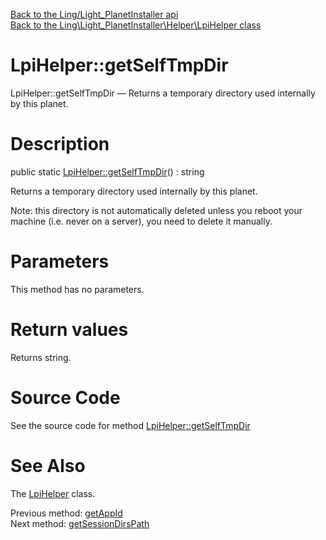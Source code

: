 [Back to the Ling/Light_PlanetInstaller api](https://github.com/lingtalfi/Light_PlanetInstaller/blob/master/doc/api/Ling/Light_PlanetInstaller.md)<br>
[Back to the Ling\Light_PlanetInstaller\Helper\LpiHelper class](https://github.com/lingtalfi/Light_PlanetInstaller/blob/master/doc/api/Ling/Light_PlanetInstaller/Helper/LpiHelper.md)


LpiHelper::getSelfTmpDir
================



LpiHelper::getSelfTmpDir — Returns a temporary directory used internally by this planet.




Description
================


public static [LpiHelper::getSelfTmpDir](https://github.com/lingtalfi/Light_PlanetInstaller/blob/master/doc/api/Ling/Light_PlanetInstaller/Helper/LpiHelper/getSelfTmpDir.md)() : string




Returns a temporary directory used internally by this planet.

Note: this directory is not automatically deleted unless you reboot your machine (i.e. never on a server), you need to delete it manually.




Parameters
================

This method has no parameters.


Return values
================

Returns string.








Source Code
===========
See the source code for method [LpiHelper::getSelfTmpDir](https://github.com/lingtalfi/Light_PlanetInstaller/blob/master/Helper/LpiHelper.php#L36-L39)


See Also
================

The [LpiHelper](https://github.com/lingtalfi/Light_PlanetInstaller/blob/master/doc/api/Ling/Light_PlanetInstaller/Helper/LpiHelper.md) class.

Previous method: [getAppId](https://github.com/lingtalfi/Light_PlanetInstaller/blob/master/doc/api/Ling/Light_PlanetInstaller/Helper/LpiHelper/getAppId.md)<br>Next method: [getSessionDirsPath](https://github.com/lingtalfi/Light_PlanetInstaller/blob/master/doc/api/Ling/Light_PlanetInstaller/Helper/LpiHelper/getSessionDirsPath.md)<br>

